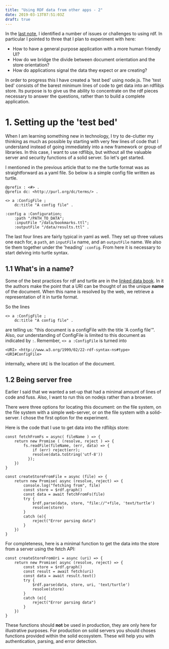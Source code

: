 ```yaml
---
title: "Using RDF data from other apps - 2"
date: 2019-03-13T07:51:03Z
draft: true
---
```

In the [last note](../using-rdf-data-1), I identified a number of issues or challenges to using rdf.  In particular I pointed to three that I plan to experiment with here:

- How to have a general purpose application with a more human friendly UI?
- How do we bridge the divide between document orientation and the store orientation?
- How do applications signal the data they expect or are creating?

In order to progress this I have created a 'test bed' using node.js.  The 'test bed' consists of the barest minimum lines of code to get data into an rdflibjs store.  Its purpose is to give us the ability to concentrate on the rdf pieces necessary to answer the questions, rather than to build a complete application.

# 1. Setting up the 'test bed'

When I am learning something new in technology, I try to de-clutter my thinking as much as possible by starting with very few lines of code that I understand instead of going immediately into a new framework or group of libraries.  In this case, I want to use rdflibjs, but without all the valuable server and security functions of a solid server.  So let's get started.

I mentioned in the previous article that to me the turtle format was as straightforward as a yaml file. So below is a simple config file written as turtle.

```
@prefix : <#> .
@prefix dc: <http://purl.org/dc/terms/> .

<> a :ConfigFile ;
    dc:title "A config file" .

:config a :Configuration;
    :path "/PATH_TO_DATA";
    :inputFile "/data/bookmarks.ttl";
    :outputFile "/data/results.ttl" .
```

The last four lines are fairly typical in yaml as well.  They set up three values one each for, a `path`, an `inputFile` name, and an `outputFile` name.  We also tie them together under the 'heading' `:config`.  From here it is necessary to start delving into turtle syntax.

## 1.1 What's in a name?

Some of the best practices for rdf and turtle are in the [linked data book](http://linkeddatabook.com/editions/1.0/).  In it the authors make the point that a URI can be thought of as the unique **name** of the document.  When this name is resolved by the web, we retrieve a representation of it in turtle format.

So the lines 
```
<> a :ConfigFile ;
    dc:title "A config file" .
```
are telling us: "this document is a configFile with the title 'A config file'".  Also, our understanding of ConfigFile is limited to this document as indicated by `:`.  Remember, `<> a :ConfigFile` is turned into 
```
<URI> <http://www.w3.org/1999/02/22-rdf-syntax-ns#type> <URI#ConfigFile>
```
internally, where `URI` is the location of the document.

## 1.2 Being server free

Earlier I said that we wanted a set-up that had a minimal amount of lines of code and fuss. Also, I want to run this on nodejs rather than a browser. 

There were three options for locating this document: on the file system, on the file system with a simple web-server, or on the file system with a solid-server.  I chose the first option for the experiment.

Here is the code that I use to get data into the rdflibjs store:

```
const fetchFromFs = async( fileName ) => {
    return new Promise ( (resolve, reject ) => {
        fs.readFile(fileName, (err, data) => {
            if (err) reject(err);
            resolve(data.toString('utf-8'))
          });
    })
}

const createStoreFromFile = async (file) => {
    return new Promise( async (resolve, reject) => {
        console.log("fetching from", file)
        const store = $rdf.graph()
        const data = await fetchFromFs(file)
        try {
            $rdf.parse(data, store, "file://"+file, 'text/turtle')
            resolve(store)
        }
        catch (e){
            reject("Error parsing data")
        }
    })
}
```

For completeness, here is a minimal function to get the data into the store from a server using the fetch API:

```
const createStoreFromUri = async (uri) => {
    return new Promise( async (resolve, reject) => {
        const store = $rdf.graph()
        const result = await fetch(uri)
        const data = await result.text()
        try {
            $rdf.parse(data, store, uri, 'text/turtle')
            resolve(store)
        }
        catch (e){
            reject("Error parsing data")
        }
    })
}
```

These functions should **not** be used in production, they are only here for illustrative purposes.  For production on solid servers you should choses functions provided within the solid ecosystem.  These will help you with authentication, parsing, and error detection.